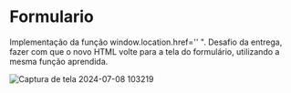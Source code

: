 # Formulario
Implementação da função window.location.href='' ". Desafio da entrega, fazer com que o novo HTML volte para a tela do formulário, utilizando a mesma função aprendida.


![Captura de tela 2024-07-08 103219](https://github.com/nataliazag/Formulario/assets/162721549/3e7e5698-c644-478d-ae04-774b6130dba6)
